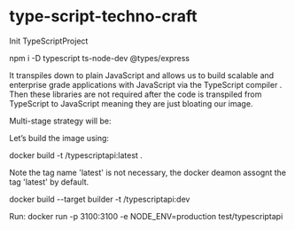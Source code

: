 # type-script-techno-craft

Init TypeScriptProject

npm i -D typescript ts-node-dev @types/express

It transpiles down to plain JavaScript and allows us to build scalable and enterprise grade applications with JavaScript via the TypeScript compiler . Then these libraries are not required after the code is transpiled from TypeScript to JavaScript meaning they are just bloating our image.

Multi-stage strategy will be:


Let’s build the image using:

docker build -t <docker-username>/typescriptapi:latest .

Note the tag name 'latest' is not necessary, the docker deamon assognt the tag 'latest' by default.

docker build --target builder -t <docker-username>/typescriptapi:dev 

Run: 
docker run -p 3100:3100 -e NODE_ENV=production test/typescriptapi 


